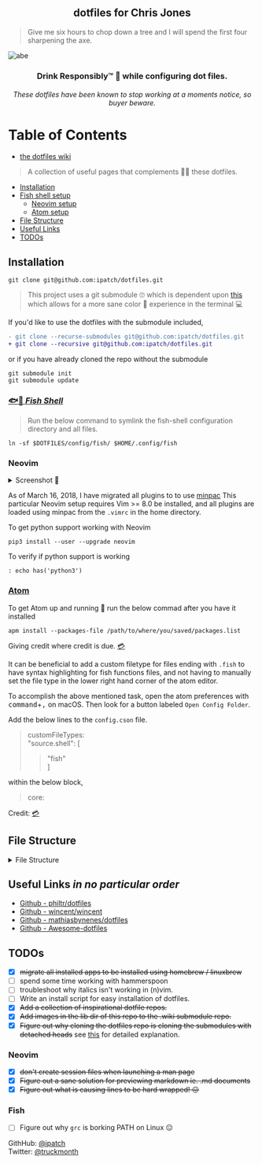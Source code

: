 <h2 align="center">dotfiles for Chris Jones</h2>

> Give me six hours to chop down a tree and I will spend the first four sharpening the axe.

![abe](https://raw.githubusercontent.com/wiki/ipatch/dotfiles/lib/abe.circle.png)

<h3 align="center">Drink Responsibly™ 🥃 while configuring dot files.</h3>

<h6 align="center"><em>These dotfiles have been known to stop working at a moments notice, so buyer beware.</em></h6>

# Table of Contents
- [the dotfiles wiki](https://github.com/ipatch/dotfiles/wiki)
> A collection of useful pages that complements 👏🏾 these dotfiles.
- [Installation](#installation)
- [Fish shell setup](#fish-shell-setup)
  - [Neovim setup](#neovim-setup)
  - [Atom setup](#atom-setup)
- [File Structure](#file-structure)
- [Useful Links](#useful-links)
- [TODOs](#todos)

<a href="installation"></a>

## Installation

```shell
git clone git@github.com:ipatch/dotfiles.git
```

> This project uses a git submodule 🙄 which is dependent upon [this](https://github.com/chriskempson/base16-shell) which allows for a more sane color 🌈 experience in the terminal 💻

If you'd like to use the dotfiles with the submodule included,

```diff
- git clone --recurse-submodules git@github.com:ipatch/dotfiles.git
+ git clone --recursive git@github.com:ipatch/dotfiles.git
```

or if you have already cloned the repo without the submodule

```shell
git submodule init
git submodule update
```

<a href="fish-shell-setup"></a>

### [🐟🐚 _Fish Shell_](https://github.com/fish-shell/fish-shell)

> Run the below command to symlink the fish-shell configuration directory and all files.

```shell
ln -sf $DOTFILES/config/fish/ $HOME/.config/fish
```

<a href="neovim-setup"></a>

### Neovim

<details>
<summary>Screenshot 📸</summary>
<img src="https://raw.githubusercontent.com/wiki/ipatch/dotfiles/lib/vim-2017.png" alt="nvim-screenshot">
</details>

As of March 16, 2018, I have migrated all plugins to to use [minpac](https://github.com/k-takataminpac) This particular Neovim setup requires Vim >= 8.0 be installed, and all plugins are loaded using minpac from the `.vimrc` in the home directory.

To get python support working with Neovim
```shell
pip3 install --user --upgrade neovim
```

To verify if python support is working
```vim
: echo has('python3')
```

<a href="atom-setup"></a>

### [Atom](http://atom.io)

To get Atom up and running 🏃 run the below commad after you have it installed<br />

```shell
apm install --packages-file /path/to/where/you/saved/packages.list
```

<p>Giving credit where credit is due. <a href="https://discuss.atom.io/t/how-to-backup-all-your-settings/15674/3">💳</a></p>

It can be beneficial to add a custom filetype for files ending with `.fish` to have syntax highlighting for fish functions files, and not having to manually set the file type in the lower right hand corner of the atom editor.

To accomplish the above mentioned task, open the atom preferences with <kbd>command</kbd>+<kbd>,</kbd> on macOS. Then look for a button labeled `Open Config Folder`.

Add the below lines to the `config.cson` file.

> customFileTypes:<br />
> "source.shell": [<br />
>
> > "fish"<br />
> > ]<br />

within the below block,

> core:

Credit: [💳](https://github.com/atom/atom/issues/1718#issuecomment-162242357)

<a href="file-structure"></a>

## File Structure

<details>
<summary>File Structure</summary>
<pre>
.
├── LICENSE
├── README.md
├── asdf
├── config
│   ├── atom
│   │   └── packages.list
│   ├── base16-iterm2
│   │   ├── LICENSE
│   │   ├── Makefile
│   │   ├── README.md
│   │   ├── base16-iterm2-256.png
│   │   ├── base16-iterm2.png
│   │   ├── itermcolors
│   │   │   ├── base16-3024-256.itermcolors
│   │   │   ├── base16-3024.itermcolors
│   │   │   ├── base16-apathy-256.itermcolors
│   │   │   ├── base16-apathy.itermcolors
│   │   │   ├── base16-ashes-256.itermcolors
│   │   │   ├── base16-ashes.itermcolors
│   │   │   ├── base16-atelier-cave-256.itermcolors
│   │   │   ├── base16-atelier-cave-light-256.itermcolors
│   │   │   ├── base16-atelier-cave-light.itermcolors
│   │   │   ├── base16-atelier-cave.itermcolors
│   │   │   ├── base16-atelier-dune-256.itermcolors
│   │   │   ├── base16-atelier-dune-light-256.itermcolors
│   │   │   ├── base16-atelier-dune-light.itermcolors
│   │   │   ├── base16-atelier-dune.itermcolors
│   │   │   ├── base16-atelier-estuary-256.itermcolors
│   │   │   ├── base16-atelier-estuary-light-256.itermcolors
│   │   │   ├── base16-atelier-estuary-light.itermcolors
│   │   │   ├── base16-atelier-estuary.itermcolors
│   │   │   ├── base16-atelier-forest-256.itermcolors
│   │   │   ├── base16-atelier-forest-light-256.itermcolors
│   │   │   ├── base16-atelier-forest-light.itermcolors
│   │   │   ├── base16-atelier-forest.itermcolors
│   │   │   ├── base16-atelier-heath-256.itermcolors
│   │   │   ├── base16-atelier-heath-light-256.itermcolors
│   │   │   ├── base16-atelier-heath-light.itermcolors
│   │   │   ├── base16-atelier-heath.itermcolors
│   │   │   ├── base16-atelier-lakeside-256.itermcolors
│   │   │   ├── base16-atelier-lakeside-light-256.itermcolors
│   │   │   ├── base16-atelier-lakeside-light.itermcolors
│   │   │   ├── base16-atelier-lakeside.itermcolors
│   │   │   ├── base16-atelier-plateau-256.itermcolors
│   │   │   ├── base16-atelier-plateau-light-256.itermcolors
│   │   │   ├── base16-atelier-plateau-light.itermcolors
│   │   │   ├── base16-atelier-plateau.itermcolors
│   │   │   ├── base16-atelier-savanna-256.itermcolors
│   │   │   ├── base16-atelier-savanna-light-256.itermcolors
│   │   │   ├── base16-atelier-savanna-light.itermcolors
│   │   │   ├── base16-atelier-savanna.itermcolors
│   │   │   ├── base16-atelier-seaside-256.itermcolors
│   │   │   ├── base16-atelier-seaside-light-256.itermcolors
│   │   │   ├── base16-atelier-seaside-light.itermcolors
│   │   │   ├── base16-atelier-seaside.itermcolors
│   │   │   ├── base16-atelier-sulphurpool-256.itermcolors
│   │   │   ├── base16-atelier-sulphurpool-light-256.itermcolors
│   │   │   ├── base16-atelier-sulphurpool-light.itermcolors
│   │   │   ├── base16-atelier-sulphurpool.itermcolors
│   │   │   ├── base16-bespin-256.itermcolors
│   │   │   ├── base16-bespin.itermcolors
│   │   │   ├── base16-brewer-256.itermcolors
│   │   │   ├── base16-brewer.itermcolors
│   │   │   ├── base16-bright-256.itermcolors
│   │   │   ├── base16-bright.itermcolors
│   │   │   ├── base16-brushtrees-256.itermcolors
│   │   │   ├── base16-brushtrees-dark-256.itermcolors
│   │   │   ├── base16-brushtrees-dark.itermcolors
│   │   │   ├── base16-brushtrees.itermcolors
│   │   │   ├── base16-chalk-256.itermcolors
│   │   │   ├── base16-chalk.itermcolors
│   │   │   ├── base16-circus-256.itermcolors
│   │   │   ├── base16-circus.itermcolors
│   │   │   ├── base16-classic-dark-256.itermcolors
│   │   │   ├── base16-classic-dark.itermcolors
│   │   │   ├── base16-classic-light-256.itermcolors
│   │   │   ├── base16-classic-light.itermcolors
│   │   │   ├── base16-codeschool-256.itermcolors
│   │   │   ├── base16-codeschool.itermcolors
│   │   │   ├── base16-cupcake-256.itermcolors
│   │   │   ├── base16-cupcake.itermcolors
│   │   │   ├── base16-cupertino-256.itermcolors
│   │   │   ├── base16-cupertino.itermcolors
│   │   │   ├── base16-darktooth-256.itermcolors
│   │   │   ├── base16-darktooth.itermcolors
│   │   │   ├── base16-default-dark-256.itermcolors
│   │   │   ├── base16-default-dark.itermcolors
│   │   │   ├── base16-default-light-256.itermcolors
│   │   │   ├── base16-default-light.itermcolors
│   │   │   ├── base16-dracula-256.itermcolors
│   │   │   ├── base16-dracula.itermcolors
│   │   │   ├── base16-eighties-256.itermcolors
│   │   │   ├── base16-eighties.itermcolors
│   │   │   ├── base16-embers-256.itermcolors
│   │   │   ├── base16-embers.itermcolors
│   │   │   ├── base16-flat-256.itermcolors
│   │   │   ├── base16-flat.itermcolors
│   │   │   ├── base16-github-256.itermcolors
│   │   │   ├── base16-github.itermcolors
│   │   │   ├── base16-google-dark-256.itermcolors
│   │   │   ├── base16-google-dark.itermcolors
│   │   │   ├── base16-google-light-256.itermcolors
│   │   │   ├── base16-google-light.itermcolors
│   │   │   ├── base16-grayscale-dark-256.itermcolors
│   │   │   ├── base16-grayscale-dark.itermcolors
│   │   │   ├── base16-grayscale-light-256.itermcolors
│   │   │   ├── base16-grayscale-light.itermcolors
│   │   │   ├── base16-greenscreen-256.itermcolors
│   │   │   ├── base16-greenscreen.itermcolors
│   │   │   ├── base16-gruvbox-dark-hard-256.itermcolors
│   │   │   ├── base16-gruvbox-dark-hard.itermcolors
│   │   │   ├── base16-gruvbox-dark-medium-256.itermcolors
│   │   │   ├── base16-gruvbox-dark-medium.itermcolors
│   │   │   ├── base16-gruvbox-dark-pale-256.itermcolors
│   │   │   ├── base16-gruvbox-dark-pale.itermcolors
│   │   │   ├── base16-gruvbox-dark-soft-256.itermcolors
│   │   │   ├── base16-gruvbox-dark-soft.itermcolors
│   │   │   ├── base16-gruvbox-light-hard-256.itermcolors
│   │   │   ├── base16-gruvbox-light-hard.itermcolors
│   │   │   ├── base16-gruvbox-light-medium-256.itermcolors
│   │   │   ├── base16-gruvbox-light-medium.itermcolors
│   │   │   ├── base16-gruvbox-light-soft-256.itermcolors
│   │   │   ├── base16-gruvbox-light-soft.itermcolors
│   │   │   ├── base16-harmonic-dark-256.itermcolors
│   │   │   ├── base16-harmonic-dark.itermcolors
│   │   │   ├── base16-harmonic-light-256.itermcolors
│   │   │   ├── base16-harmonic-light.itermcolors
│   │   │   ├── base16-hopscotch-256.itermcolors
│   │   │   ├── base16-hopscotch.itermcolors
│   │   │   ├── base16-irblack-256.itermcolors
│   │   │   ├── base16-irblack.itermcolors
│   │   │   ├── base16-isotope-256.itermcolors
│   │   │   ├── base16-isotope.itermcolors
│   │   │   ├── base16-macintosh-256.itermcolors
│   │   │   ├── base16-macintosh.itermcolors
│   │   │   ├── base16-marrakesh-256.itermcolors
│   │   │   ├── base16-marrakesh.itermcolors
│   │   │   ├── base16-materia-256.itermcolors
│   │   │   ├── base16-materia.itermcolors
│   │   │   ├── base16-material-256.itermcolors
│   │   │   ├── base16-material-darker-256.itermcolors
│   │   │   ├── base16-material-darker.itermcolors
│   │   │   ├── base16-material-lighter-256.itermcolors
│   │   │   ├── base16-material-lighter.itermcolors
│   │   │   ├── base16-material-palenight-256.itermcolors
│   │   │   ├── base16-material-palenight.itermcolors
│   │   │   ├── base16-material.itermcolors
│   │   │   ├── base16-mellow-purple-256.itermcolors
│   │   │   ├── base16-mellow-purple.itermcolors
│   │   │   ├── base16-mexico-light-256.itermcolors
│   │   │   ├── base16-mexico-light.itermcolors
│   │   │   ├── base16-mocha-256.itermcolors
│   │   │   ├── base16-mocha.itermcolors
│   │   │   ├── base16-monokai-256.itermcolors
│   │   │   ├── base16-monokai.itermcolors
│   │   │   ├── base16-nord-256.itermcolors
│   │   │   ├── base16-nord.itermcolors
│   │   │   ├── base16-ocean-256.itermcolors
│   │   │   ├── base16-ocean.itermcolors
│   │   │   ├── base16-oceanicnext-256.itermcolors
│   │   │   ├── base16-oceanicnext.itermcolors
│   │   │   ├── base16-one-light-256.itermcolors
│   │   │   ├── base16-one-light.itermcolors
│   │   │   ├── base16-onedark-256.itermcolors
│   │   │   ├── base16-onedark.itermcolors
│   │   │   ├── base16-paraiso-256.itermcolors
│   │   │   ├── base16-paraiso.itermcolors
│   │   │   ├── base16-phd-256.itermcolors
│   │   │   ├── base16-phd.itermcolors
│   │   │   ├── base16-pico-256.itermcolors
│   │   │   ├── base16-pico.itermcolors
│   │   │   ├── base16-pop-256.itermcolors
│   │   │   ├── base16-pop.itermcolors
│   │   │   ├── base16-railscasts-256.itermcolors
│   │   │   ├── base16-railscasts.itermcolors
│   │   │   ├── base16-rebecca-256.itermcolors
│   │   │   ├── base16-rebecca.itermcolors
│   │   │   ├── base16-seti-256.itermcolors
│   │   │   ├── base16-seti.itermcolors
│   │   │   ├── base16-shapeshifter-256.itermcolors
│   │   │   ├── base16-shapeshifter.itermcolors
│   │   │   ├── base16-solarflare-256.itermcolors
│   │   │   ├── base16-solarflare.itermcolors
│   │   │   ├── base16-solarized-dark-256.itermcolors
│   │   │   ├── base16-solarized-dark.itermcolors
│   │   │   ├── base16-solarized-light-256.itermcolors
│   │   │   ├── base16-solarized-light.itermcolors
│   │   │   ├── base16-spacemacs-256.itermcolors
│   │   │   ├── base16-spacemacs.itermcolors
│   │   │   ├── base16-summerfruit-dark-256.itermcolors
│   │   │   ├── base16-summerfruit-dark.itermcolors
│   │   │   ├── base16-summerfruit-light-256.itermcolors
│   │   │   ├── base16-summerfruit-light.itermcolors
│   │   │   ├── base16-tomorrow-256.itermcolors
│   │   │   ├── base16-tomorrow-night-256.itermcolors
│   │   │   ├── base16-tomorrow-night.itermcolors
│   │   │   ├── base16-tomorrow.itermcolors
│   │   │   ├── base16-tube-256.itermcolors
│   │   │   ├── base16-tube.itermcolors
│   │   │   ├── base16-twilight-256.itermcolors
│   │   │   ├── base16-twilight.itermcolors
│   │   │   ├── base16-unikitty-dark-256.itermcolors
│   │   │   ├── base16-unikitty-dark.itermcolors
│   │   │   ├── base16-unikitty-light-256.itermcolors
│   │   │   ├── base16-unikitty-light.itermcolors
│   │   │   ├── base16-woodland-256.itermcolors
│   │   │   ├── base16-woodland.itermcolors
│   │   │   ├── base16-zenburn-256.itermcolors
│   │   │   └── base16-zenburn.itermcolors
│   │   └── templates
│   │       ├── config.yaml
│   │       ├── default-256.mustache
│   │       └── default.mustache
│   ├── base16-shell
│   │   ├── LICENSE.md
│   │   ├── README.md
│   │   ├── base16-shell.plugin.zsh
│   │   ├── base16-shell.png
│   │   ├── colortest
│   │   ├── profile_helper.fish
│   │   ├── profile_helper.sh
│   │   ├── realpath
│   │   │   ├── LICENSE.txt
│   │   │   ├── Makefile
│   │   │   ├── README.md
│   │   │   ├── realpath.sh
│   │   │   └── t
│   │   │       ├── test_canonicalize_path
│   │   │       ├── test_readlink_emulation
│   │   │       ├── test_realpath_integration
│   │   │       └── test_resolve_symlinks
│   │   ├── scripts
│   │   │   ├── base16-3024.sh
│   │   │   ├── base16-apathy.sh
│   │   │   ├── base16-ashes.sh
│   │   │   ├── base16-atelier-cave-light.sh
│   │   │   ├── base16-atelier-cave.sh
│   │   │   ├── base16-atelier-dune-light.sh
│   │   │   ├── base16-atelier-dune.sh
│   │   │   ├── base16-atelier-estuary-light.sh
│   │   │   ├── base16-atelier-estuary.sh
│   │   │   ├── base16-atelier-forest-light.sh
│   │   │   ├── base16-atelier-forest.sh
│   │   │   ├── base16-atelier-heath-light.sh
│   │   │   ├── base16-atelier-heath.sh
│   │   │   ├── base16-atelier-lakeside-light.sh
│   │   │   ├── base16-atelier-lakeside.sh
│   │   │   ├── base16-atelier-plateau-light.sh
│   │   │   ├── base16-atelier-plateau.sh
│   │   │   ├── base16-atelier-savanna-light.sh
│   │   │   ├── base16-atelier-savanna.sh
│   │   │   ├── base16-atelier-seaside-light.sh
│   │   │   ├── base16-atelier-seaside.sh
│   │   │   ├── base16-atelier-sulphurpool-light.sh
│   │   │   ├── base16-atelier-sulphurpool.sh
│   │   │   ├── base16-bespin.sh
│   │   │   ├── base16-brewer.sh
│   │   │   ├── base16-bright.sh
│   │   │   ├── base16-brushtrees-dark.sh
│   │   │   ├── base16-brushtrees.sh
│   │   │   ├── base16-chalk.sh
│   │   │   ├── base16-circus.sh
│   │   │   ├── base16-classic-dark.sh
│   │   │   ├── base16-classic-light.sh
│   │   │   ├── base16-codeschool.sh
│   │   │   ├── base16-cupcake.sh
│   │   │   ├── base16-cupertino.sh
│   │   │   ├── base16-darktooth.sh
│   │   │   ├── base16-default-dark.sh
│   │   │   ├── base16-default-light.sh
│   │   │   ├── base16-dracula.sh
│   │   │   ├── base16-eighties.sh
│   │   │   ├── base16-embers.sh
│   │   │   ├── base16-flat.sh
│   │   │   ├── base16-github.sh
│   │   │   ├── base16-google-dark.sh
│   │   │   ├── base16-google-light.sh
│   │   │   ├── base16-grayscale-dark.sh
│   │   │   ├── base16-grayscale-light.sh
│   │   │   ├── base16-greenscreen.sh
│   │   │   ├── base16-gruvbox-dark-hard.sh
│   │   │   ├── base16-gruvbox-dark-medium.sh
│   │   │   ├── base16-gruvbox-dark-pale.sh
│   │   │   ├── base16-gruvbox-dark-soft.sh
│   │   │   ├── base16-gruvbox-light-hard.sh
│   │   │   ├── base16-gruvbox-light-medium.sh
│   │   │   ├── base16-gruvbox-light-soft.sh
│   │   │   ├── base16-harmonic-dark.sh
│   │   │   ├── base16-harmonic-light.sh
│   │   │   ├── base16-hopscotch.sh
│   │   │   ├── base16-icy.sh
│   │   │   ├── base16-irblack.sh
│   │   │   ├── base16-isotope.sh
│   │   │   ├── base16-macintosh.sh
│   │   │   ├── base16-marrakesh.sh
│   │   │   ├── base16-materia.sh
│   │   │   ├── base16-material-darker.sh
│   │   │   ├── base16-material-lighter.sh
│   │   │   ├── base16-material-palenight.sh
│   │   │   ├── base16-material.sh
│   │   │   ├── base16-mellow-purple.sh
│   │   │   ├── base16-mexico-light.sh
│   │   │   ├── base16-mocha.sh
│   │   │   ├── base16-monokai.sh
│   │   │   ├── base16-nord.sh
│   │   │   ├── base16-ocean.sh
│   │   │   ├── base16-oceanicnext.sh
│   │   │   ├── base16-one-light.sh
│   │   │   ├── base16-onedark.sh
│   │   │   ├── base16-paraiso.sh
│   │   │   ├── base16-phd.sh
│   │   │   ├── base16-pico.sh
│   │   │   ├── base16-pop.sh
│   │   │   ├── base16-porple.sh
│   │   │   ├── base16-railscasts.sh
│   │   │   ├── base16-rebecca.sh
│   │   │   ├── base16-seti.sh
│   │   │   ├── base16-shapeshifter.sh
│   │   │   ├── base16-solarflare.sh
│   │   │   ├── base16-solarized-dark.sh
│   │   │   ├── base16-solarized-light.sh
│   │   │   ├── base16-spacemacs.sh
│   │   │   ├── base16-summerfruit-dark.sh
│   │   │   ├── base16-summerfruit-light.sh
│   │   │   ├── base16-tomorrow-night.sh
│   │   │   ├── base16-tomorrow.sh
│   │   │   ├── base16-tube.sh
│   │   │   ├── base16-twilight.sh
│   │   │   ├── base16-unikitty-dark.sh
│   │   │   ├── base16-unikitty-light.sh
│   │   │   ├── base16-woodland.sh
│   │   │   ├── base16-xcode-dusk.sh
│   │   │   └── base16-zenburn.sh
│   │   ├── setting-256-colourspace-not-supported.png
│   │   └── templates
│   │       ├── config.yaml
│   │       └── default.mustache
│   ├── bitbar
│   │   └── spotify.10s.sh
│   ├── brew
│   │   ├── brew.cask.list
│   │   └── brew.list
│   ├── code -> vscode
│   ├── fish
│   │   ├── abbreviations.fish
│   │   ├── aliases.fish
│   │   ├── completions
│   │   │   ├── asdf.fish
│   │   │   └── docker.fish
│   │   ├── conf.d
│   │   │   ├── grc.fish
│   │   │   └── omf.fish
│   │   ├── config.fish
│   │   ├── config.fish.bkup
│   │   ├── fishd.b8e85636f766
│   │   ├── frameworks
│   │   │   └── omf
│   │   │       ├── bundle
│   │   │       ├── channel
│   │   │       └── theme
│   │   ├── functions
│   │   │   ├── bases.fish
│   │   │   ├── brew_find_pkg.fish
│   │   │   ├── dbus_launch.fish
│   │   │   ├── editfish.fish
│   │   │   ├── emoji.fish
│   │   │   ├── erl_cmd_his.fish
│   │   │   ├── fish_prompt.fish -> /Users/capin/.local/share/omf/themes/lambda/fish_prompt.fish
│   │   │   ├── fish_term_wrap.fish
│   │   │   ├── fish_title.fish
│   │   │   ├── fundle.fish
│   │   │   ├── git_submodule_add_commit.fish
│   │   │   ├── ln_asdf_man_pages.fish
│   │   │   ├── ln_dotfiles.fish
│   │   │   ├── mac_lsusers.fish
│   │   │   ├── mac_useradd.fish
│   │   │   ├── mk_asdf_bins.fish
│   │   │   ├── mkcd.fish
│   │   │   ├── path_add.fish
│   │   │   ├── path_pretty.fish
│   │   │   ├── path_remove.fish
│   │   │   ├── perl_print_emoji.fish
│   │   │   ├── print_fish.fish
│   │   │   ├── print_wan_ip.fish
│   │   │   ├── rtail.fish
│   │   │   ├── rvm.fish
│   │   │   ├── rvm_toggle.fish
│   │   │   ├── shell_color_palette.fish
│   │   │   ├── show_256_colors.fish
│   │   │   ├── test_true_color.fish
│   │   │   ├── toggle_anaconda_pythons.fish
│   │   │   ├── toggle_asdf_shims_and_bins.fish
│   │   │   ├── toggle_hidden_files.fish
│   │   │   ├── toggle_homebrew_python_path.fish
│   │   │   ├── toggle_homebrew_ruby.fish
│   │   │   └── vman.fish
│   │   ├── fundle
│   │   │   ├── edc
│   │   │   │   └── bass
│   │   │   │       ├── LICENSE
│   │   │   │       ├── Makefile
│   │   │   │       ├── README.md
│   │   │   │       ├── functions
│   │   │   │       │   ├── __bass.py
│   │   │   │       │   └── bass.fish
│   │   │   │       └── test
│   │   │   │           ├── fixtures
│   │   │   │           │   └── dollar_output.sh
│   │   │   │           ├── test_bass.fish
│   │   │   │           └── test_dollar_on_output.fish
│   │   │   └── tuvistavie
│   │   │       └── fish-ssh-agent
│   │   │           ├── README.md
│   │   │           ├── functions
│   │   │           │   ├── __ssh_agent_is_started.fish
│   │   │           │   └── __ssh_agent_start.fish
│   │   │           └── init.fish
│   │   └── interactive.fish
│   ├── inputrc
│   ├── irc-clients
│   │   └── weechat
│   │       ├── alias.conf
│   │       ├── aspell.conf
│   │       ├── buffers.conf
│   │       ├── buflist.conf
│   │       ├── charset.conf
│   │       ├── colorize_nicks.conf
│   │       ├── exec.conf
│   │       ├── fifo.conf
│   │       ├── fset.conf
│   │       ├── irc.conf
│   │       ├── iset.conf
│   │       ├── logger.conf
│   │       ├── logs
│   │       │   ├── core.weechat.weechatlog
│   │       │   ├── irc.efnet.#netbsd.weechatlog
│   │       │   ├── irc.freenode.##homebrew.weechatlog
│   │       │   ├── irc.freenode.##sed.weechatlog
│   │       │   ├── irc.freenode.#applescript.weechatlog
│   │       │   ├── irc.freenode.#atom.weechatlog
│   │       │   ├── irc.freenode.#blahblah.weechatlog
│   │       │   ├── irc.freenode.#chromium-support.weechatlog
│   │       │   ├── irc.freenode.#chromium.weechatlog
│   │       │   ├── irc.freenode.#cmake.weechatlog
│   │       │   ├── irc.freenode.#debian.weechatlog
│   │       │   ├── irc.freenode.#facetimehd.weechatlog
│   │       │   ├── irc.freenode.#filmsbykris.weechatlog
│   │       │   ├── irc.freenode.#firefox-unregistered.weechatlog
│   │       │   ├── irc.freenode.#fish.weechatlog
│   │       │   ├── irc.freenode.#freenode.weechatlog
│   │       │   ├── irc.freenode.#gcc.weechatlog
│   │       │   ├── irc.freenode.#gdb.weechatlog
│   │       │   ├── irc.freenode.#git.weechatlog
│   │       │   ├── irc.freenode.#github.weechatlog
│   │       │   ├── irc.freenode.#iterm2.weechatlog
│   │       │   ├── irc.freenode.#kegbot.weechatlog
│   │       │   ├── irc.freenode.#lfs-support.weechatlog
│   │       │   ├── irc.freenode.#machomebrew.weechatlog
│   │       │   ├── irc.freenode.#mipslinux.weechatlog
│   │       │   ├── irc.freenode.#mpv.weechatlog
│   │       │   ├── irc.freenode.#my-super-fancy-test-channel.weechatlog
│   │       │   ├── irc.freenode.#my_super_fancy_test_channel.weechatlog
│   │       │   ├── irc.freenode.#neomutt.weechatlog
│   │       │   ├── irc.freenode.#netbsd.weechatlog
│   │       │   ├── irc.freenode.#openjtag.weechatlog
│   │       │   ├── irc.freenode.#openocd.weechatlog
│   │       │   ├── irc.freenode.#openwrt.weechatlog
│   │       │   ├── irc.freenode.#osxre.weechatlog
│   │       │   ├── irc.freenode.#python-unregistered.weechatlog
│   │       │   ├── irc.freenode.#radare.weechatlog
│   │       │   ├── irc.freenode.#rsync.weechatlog
│   │       │   ├── irc.freenode.#ruby.weechatlog
│   │       │   ├── irc.freenode.#test-channel.weechatlog
│   │       │   ├── irc.freenode.#theairportwiki.weechatlog
│   │       │   ├── irc.freenode.#tmux.weechatlog
│   │       │   ├── irc.freenode.#weechat.weechatlog
│   │       │   ├── irc.freenode.#xorg.weechatlog
│   │       │   ├── irc.freenode.capin.weechatlog
│   │       │   ├── irc.freenode.capin1.weechatlog
│   │       │   ├── irc.oftc.#fish.weechatlog
│   │       │   ├── irc.oftc.#qemu.weechatlog
│   │       │   ├── irc.server.efnet.weechatlog
│   │       │   ├── irc.server.freenode.weechatlog
│   │       │   └── irc.server.oftc.weechatlog
│   │       ├── lua
│   │       │   └── autoload
│   │       ├── perl
│   │       │   ├── autoload
│   │       │   │   ├── iset.pl -> ../iset.pl
│   │       │   │   ├── multiline.pl -> ../multiline.pl
│   │       │   │   └── nickregain.pl -> ../nickregain.pl
│   │       │   ├── iset.pl
│   │       │   ├── multiline.pl
│   │       │   └── nickregain.pl
│   │       ├── plugins.conf
│   │       ├── python
│   │       │   ├── autojoin.py
│   │       │   ├── autoload
│   │       │   │   ├── autojoin.py -> ../autojoin.py
│   │       │   │   ├── colorize_nicks.py -> ../colorize_nicks.py
│   │       │   │   ├── histsearch.py -> ../histsearch.py
│   │       │   │   └── pyrnotify.py -> ../pyrnotify.py
│   │       │   ├── colorize_nicks.py
│   │       │   ├── histsearch.py
│   │       │   └── pyrnotify.py
│   │       ├── relay.conf
│   │       ├── ruby
│   │       │   └── autoload
│   │       ├── script
│   │       │   └── plugins.xml.gz
│   │       ├── script.conf
│   │       ├── sec.conf
│   │       ├── tcl
│   │       │   └── autoload
│   │       ├── trigger.conf
│   │       ├── weechat.conf
│   │       ├── weechat.log
│   │       ├── weechat.png
│   │       ├── xfer
│   │       └── xfer.conf
│   ├── mpv
│   │   ├── input.conf
│   │   ├── mpv.conf
│   │   └── watch_later
│   ├── nvim
│   │   └── init.vim
│   └── vscode
│       ├── keybindings.json
│       └── settings.json
├── editors
│   ├── atom -> /opt/Code/dotfiles/config/atom
│   ├── code -> /opt/Code/dotfiles/config/code
│   ├── nvim -> /opt/Code/dotfiles/config/nvim
│   └── vim
│       ├── editorconfig
│       ├── vim
│       │   ├── bundle
│       │   │   ├── Vundle.vim
│       │   │   │   ├── CONTRIBUTING.md
│       │   │   │   ├── LICENSE-MIT.txt
│       │   │   │   ├── README.md
│       │   │   │   ├── README_ZH_CN.md
│       │   │   │   ├── README_ZH_TW.md
│       │   │   │   ├── autoload
│       │   │   │   │   ├── vundle
│       │   │   │   │   │   ├── config.vim
│       │   │   │   │   │   ├── installer.vim
│       │   │   │   │   │   └── scripts.vim
│       │   │   │   │   └── vundle.vim
│       │   │   │   ├── changelog.md
│       │   │   │   ├── doc
│       │   │   │   │   ├── tags
│       │   │   │   │   └── vundle.txt
│       │   │   │   ├── ftplugin
│       │   │   │   │   └── vundlelog.vim
│       │   │   │   ├── syntax
│       │   │   │   │   └── vundlelog.vim
│       │   │   │   └── test
│       │   │   │       ├── files
│       │   │   │       │   └── test.erl
│       │   │   │       ├── minirc.vim
│       │   │   │       └── vimrc
│       │   │   ├── ctrlp.vim
│       │   │   │   ├── autoload
│       │   │   │   │   ├── ctrlp
│       │   │   │   │   │   ├── autoignore.vim
│       │   │   │   │   │   ├── bookmarkdir.vim
│       │   │   │   │   │   ├── buffertag.vim
│       │   │   │   │   │   ├── changes.vim
│       │   │   │   │   │   ├── dir.vim
│       │   │   │   │   │   ├── line.vim
│       │   │   │   │   │   ├── mixed.vim
│       │   │   │   │   │   ├── mrufiles.vim
│       │   │   │   │   │   ├── quickfix.vim
│       │   │   │   │   │   ├── rtscript.vim
│       │   │   │   │   │   ├── tag.vim
│       │   │   │   │   │   ├── undo.vim
│       │   │   │   │   │   └── utils.vim
│       │   │   │   │   └── ctrlp.vim
│       │   │   │   ├── doc
│       │   │   │   │   ├── ctrlp.cnx
│       │   │   │   │   ├── ctrlp.txt
│       │   │   │   │   ├── tags
│       │   │   │   │   └── tags-cn
│       │   │   │   ├── plugin
│       │   │   │   │   └── ctrlp.vim
│       │   │   │   └── readme.md
│       │   │   ├── editorconfig-vim
│       │   │   │   ├── CONTRIBUTORS
│       │   │   │   ├── LICENSE
│       │   │   │   ├── README.md
│       │   │   │   ├── autoload
│       │   │   │   │   └── editorconfig.vim
│       │   │   │   ├── doc
│       │   │   │   │   ├── editorconfig.txt
│       │   │   │   │   └── tags
│       │   │   │   ├── mkzip.sh
│       │   │   │   ├── plugin
│       │   │   │   │   ├── editorconfig-core-py
│       │   │   │   │   │   ├── CMakeLists.txt
│       │   │   │   │   │   ├── LICENSE.txt
│       │   │   │   │   │   ├── MANIFEST.in
│       │   │   │   │   │   ├── README.rst
│       │   │   │   │   │   ├── docs
│       │   │   │   │   │   │   ├── Makefile
│       │   │   │   │   │   │   ├── command_line_usage.rst
│       │   │   │   │   │   │   ├── conf.py
│       │   │   │   │   │   │   ├── index.rst
│       │   │   │   │   │   │   ├── make.bat
│       │   │   │   │   │   │   ├── plugins.rst
│       │   │   │   │   │   │   └── usage.rst
│       │   │   │   │   │   ├── editorconfig
│       │   │   │   │   │   │   ├── __init__.py
│       │   │   │   │   │   │   ├── __init__.pyc
│       │   │   │   │   │   │   ├── __pycache__
│       │   │   │   │   │   │   │   ├── __init__.cpython-36.pyc
│       │   │   │   │   │   │   │   ├── compat.cpython-36.pyc
│       │   │   │   │   │   │   │   ├── exceptions.cpython-36.pyc
│       │   │   │   │   │   │   │   ├── fnmatch.cpython-36.pyc
│       │   │   │   │   │   │   │   ├── handler.cpython-36.pyc
│       │   │   │   │   │   │   │   ├── ini.cpython-36.pyc
│       │   │   │   │   │   │   │   ├── odict.cpython-36.pyc
│       │   │   │   │   │   │   │   └── versiontools.cpython-36.pyc
│       │   │   │   │   │   │   ├── compat.py
│       │   │   │   │   │   │   ├── compat.pyc
│       │   │   │   │   │   │   ├── exceptions.py
│       │   │   │   │   │   │   ├── exceptions.pyc
│       │   │   │   │   │   │   ├── fnmatch.py
│       │   │   │   │   │   │   ├── fnmatch.pyc
│       │   │   │   │   │   │   ├── handler.py
│       │   │   │   │   │   │   ├── handler.pyc
│       │   │   │   │   │   │   ├── ini.py
│       │   │   │   │   │   │   ├── ini.pyc
│       │   │   │   │   │   │   ├── main.py
│       │   │   │   │   │   │   ├── odict.py
│       │   │   │   │   │   │   ├── odict.pyc
│       │   │   │   │   │   │   ├── versiontools.py
│       │   │   │   │   │   │   └── versiontools.pyc
│       │   │   │   │   │   ├── main.py
│       │   │   │   │   │   └── setup.py
│       │   │   │   │   ├── editorconfig.py
│       │   │   │   │   └── editorconfig.vim
│       │   │   │   └── tests
│       │   │   │       ├── Gemfile
│       │   │   │       ├── Gemfile.lock
│       │   │   │       ├── Rakefile
│       │   │   │       └── spec
│       │   │   │           ├── editorconfig_spec.rb
│       │   │   │           └── plugin_tests
│       │   │   │               ├── README.rst
│       │   │   │               ├── templates
│       │   │   │               │   └── linux.editorconfig
│       │   │   │               ├── test_files
│       │   │   │               │   ├── 3_space.txt
│       │   │   │               │   ├── 4_space.py
│       │   │   │               │   ├── 4_tab.txt
│       │   │   │               │   ├── 4_tab_width_of_8.txt
│       │   │   │               │   ├── latin1.txt
│       │   │   │               │   ├── no_trim.txt
│       │   │   │               │   ├── space.txt
│       │   │   │               │   ├── tab.txt
│       │   │   │               │   ├── trim.txt
│       │   │   │               │   └── utf-8.txt
│       │   │   │               └── tests
│       │   │   │                   ├── charset.rst
│       │   │   │                   ├── end_of_line.rst
│       │   │   │                   ├── indentation.rst
│       │   │   │                   ├── insert_final_newline.rst
│       │   │   │                   └── trim_trailing_whitespace.rst
│       │   │   ├── nerdcommenter
│       │   │   │   ├── README.md
│       │   │   │   ├── Rakefile
│       │   │   │   ├── doc
│       │   │   │   │   ├── NERD_commenter.txt
│       │   │   │   │   └── tags
│       │   │   │   └── plugin
│       │   │   │       └── NERD_commenter.vim
│       │   │   ├── nerdtree
│       │   │   │   ├── CHANGELOG
│       │   │   │   ├── LICENCE
│       │   │   │   ├── README.markdown
│       │   │   │   ├── autoload
│       │   │   │   │   ├── nerdtree
│       │   │   │   │   │   └── ui_glue.vim
│       │   │   │   │   └── nerdtree.vim
│       │   │   │   ├── doc
│       │   │   │   │   ├── NERD_tree.txt
│       │   │   │   │   └── tags
│       │   │   │   ├── lib
│       │   │   │   │   └── nerdtree
│       │   │   │   │       ├── bookmark.vim
│       │   │   │   │       ├── creator.vim
│       │   │   │   │       ├── event.vim
│       │   │   │   │       ├── flag_set.vim
│       │   │   │   │       ├── key_map.vim
│       │   │   │   │       ├── menu_controller.vim
│       │   │   │   │       ├── menu_item.vim
│       │   │   │   │       ├── nerdtree.vim
│       │   │   │   │       ├── notifier.vim
│       │   │   │   │       ├── opener.vim
│       │   │   │   │       ├── path.vim
│       │   │   │   │       ├── tree_dir_node.vim
│       │   │   │   │       ├── tree_file_node.vim
│       │   │   │   │       └── ui.vim
│       │   │   │   ├── nerdtree_plugin
│       │   │   │   │   ├── exec_menuitem.vim
│       │   │   │   │   └── fs_menu.vim
│       │   │   │   ├── plugin
│       │   │   │   │   └── NERD_tree.vim
│       │   │   │   └── syntax
│       │   │   │       └── nerdtree.vim
│       │   │   ├── vim-airline
│       │   │   │   ├── CHANGELOG.md
│       │   │   │   ├── CONTRIBUTING.md
│       │   │   │   ├── Gemfile
│       │   │   │   ├── ISSUE_TEMPLATE.md
│       │   │   │   ├── LICENSE
│       │   │   │   ├── README.md
│       │   │   │   ├── Rakefile
│       │   │   │   ├── autoload
│       │   │   │   │   ├── airline
│       │   │   │   │   │   ├── builder.vim
│       │   │   │   │   │   ├── debug.vim
│       │   │   │   │   │   ├── extensions
│       │   │   │   │   │   │   ├── branch.vim
│       │   │   │   │   │   │   ├── bufferline.vim
│       │   │   │   │   │   │   ├── capslock.vim
│       │   │   │   │   │   │   ├── commandt.vim
│       │   │   │   │   │   │   ├── csv.vim
│       │   │   │   │   │   │   ├── ctrlp.vim
│       │   │   │   │   │   │   ├── ctrlspace.vim
│       │   │   │   │   │   │   ├── default.vim
│       │   │   │   │   │   │   ├── eclim.vim
│       │   │   │   │   │   │   ├── example.vim
│       │   │   │   │   │   │   ├── hunks.vim
│       │   │   │   │   │   │   ├── netrw.vim
│       │   │   │   │   │   │   ├── nrrwrgn.vim
│       │   │   │   │   │   │   ├── obsession.vim
│       │   │   │   │   │   │   ├── po.vim
│       │   │   │   │   │   │   ├── promptline.vim
│       │   │   │   │   │   │   ├── quickfix.vim
│       │   │   │   │   │   │   ├── syntastic.vim
│       │   │   │   │   │   │   ├── tabline
│       │   │   │   │   │   │   │   ├── autoshow.vim
│       │   │   │   │   │   │   │   ├── buffers.vim
│       │   │   │   │   │   │   │   ├── buflist.vim
│       │   │   │   │   │   │   │   ├── ctrlspace.vim
│       │   │   │   │   │   │   │   ├── formatters
│       │   │   │   │   │   │   │   │   ├── default.vim
│       │   │   │   │   │   │   │   │   ├── unique_tail.vim
│       │   │   │   │   │   │   │   │   └── unique_tail_improved.vim
│       │   │   │   │   │   │   │   └── tabs.vim
│       │   │   │   │   │   │   ├── tabline.vim
│       │   │   │   │   │   │   ├── tagbar.vim
│       │   │   │   │   │   │   ├── tmuxline.vim
│       │   │   │   │   │   │   ├── undotree.vim
│       │   │   │   │   │   │   ├── unicode.vim
│       │   │   │   │   │   │   ├── unite.vim
│       │   │   │   │   │   │   ├── virtualenv.vim
│       │   │   │   │   │   │   ├── whitespace.vim
│       │   │   │   │   │   │   ├── windowswap.vim
│       │   │   │   │   │   │   ├── wordcount
│       │   │   │   │   │   │   │   └── formatters
│       │   │   │   │   │   │   │       └── default.vim
│       │   │   │   │   │   │   ├── wordcount.vim
│       │   │   │   │   │   │   └── ycm.vim
│       │   │   │   │   │   ├── extensions.vim
│       │   │   │   │   │   ├── highlighter.vim
│       │   │   │   │   │   ├── init.vim
│       │   │   │   │   │   ├── msdos.vim
│       │   │   │   │   │   ├── parts.vim
│       │   │   │   │   │   ├── section.vim
│       │   │   │   │   │   ├── themes
│       │   │   │   │   │   │   └── dark.vim
│       │   │   │   │   │   ├── themes.vim
│       │   │   │   │   │   └── util.vim
│       │   │   │   │   └── airline.vim
│       │   │   │   ├── doc
│       │   │   │   │   ├── airline.txt
│       │   │   │   │   └── tags
│       │   │   │   ├── plugin
│       │   │   │   │   └── airline.vim
│       │   │   │   └── t
│       │   │   │       ├── airline.vim
│       │   │   │       ├── builder.vim
│       │   │   │       ├── commands.vim
│       │   │   │       ├── extensions_default.vim
│       │   │   │       ├── highlighter.vim
│       │   │   │       ├── init.vim
│       │   │   │       ├── parts.vim
│       │   │   │       ├── section.vim
│       │   │   │       ├── themes.vim
│       │   │   │       └── util.vim
│       │   │   ├── vim-colorschemes
│       │   │   │   ├── README.md
│       │   │   │   └── colors
│       │   │   │       ├── 0x7A69_dark.vim
│       │   │   │       ├── 1989.vim
│       │   │   │       ├── 256-grayvim.vim
│       │   │   │       ├── 256-jungle.vim
│       │   │   │       ├── 256_noir.vim
│       │   │   │       ├── 3dglasses.vim
│       │   │   │       ├── Benokai.vim
│       │   │   │       ├── BlackSea.vim
│       │   │   │       ├── C64.vim
│       │   │   │       ├── CandyPaper.vim
│       │   │   │       ├── Chasing_Logic.vim
│       │   │   │       ├── ChocolateLiquor.vim
│       │   │   │       ├── ChocolatePapaya.vim
│       │   │   │       ├── CodeFactoryv3.vim
│       │   │   │       ├── DevC++.vim
│       │   │   │       ├── Dev_Delight.vim
│       │   │   │       ├── Monokai.vim
│       │   │   │       ├── MountainDew.vim
│       │   │   │       ├── OceanicNext.vim
│       │   │   │       ├── PapayaWhip.vim
│       │   │   │       ├── PaperColor.vim
│       │   │   │       ├── Revolution.vim
│       │   │   │       ├── SlateDark.vim
│       │   │   │       ├── Spink.vim
│       │   │   │       ├── SweetCandy.vim
│       │   │   │       ├── Tomorrow-Night-Blue.vim
│       │   │   │       ├── Tomorrow-Night-Bright.vim
│       │   │   │       ├── Tomorrow-Night-Eighties.vim
│       │   │   │       ├── Tomorrow-Night.vim
│       │   │   │       ├── Tomorrow.vim
│       │   │   │       ├── VIvid.vim
│       │   │   │       ├── abbott.vim
│       │   │   │       ├── abra.vim
│       │   │   │       ├── adam.vim
│       │   │   │       ├── adaryn.vim
│       │   │   │       ├── adobe.vim
│       │   │   │       ├── adrian.vim
│       │   │   │       ├── advantage.vim
│       │   │   │       ├── af.vim
│       │   │   │       ├── aiseered.vim
│       │   │   │       ├── alduin.vim
│       │   │   │       ├── anderson.vim
│       │   │   │       ├── anotherdark.vim
│       │   │   │       ├── ansi_blows.vim
│       │   │   │       ├── antares.vim
│       │   │   │       ├── apprentice.vim
│       │   │   │       ├── aqua.vim
│       │   │   │       ├── argonaut.vim
│       │   │   │       ├── ashen.vim
│       │   │   │       ├── asmanian_blood.vim
│       │   │   │       ├── astronaut.vim
│       │   │   │       ├── asu1dark.vim
│       │   │   │       ├── atom.vim
│       │   │   │       ├── automation.vim
│       │   │   │       ├── autumn.vim
│       │   │   │       ├── autumnleaf.vim
│       │   │   │       ├── babymate256.vim
│       │   │   │       ├── badwolf.vim
│       │   │   │       ├── base.vim
│       │   │   │       ├── base16-ateliercave.vim
│       │   │   │       ├── base16-atelierdune.vim
│       │   │   │       ├── base16-atelierestuary.vim
│       │   │   │       ├── base16-atelierforest.vim
│       │   │   │       ├── base16-atelierheath.vim
│       │   │   │       ├── base16-atelierlakeside.vim
│       │   │   │       ├── base16-atelierplateau.vim
│       │   │   │       ├── base16-ateliersavanna.vim
│       │   │   │       ├── base16-atelierseaside.vim
│       │   │   │       ├── base16-ateliersulphurpool.vim
│       │   │   │       ├── base16-railscasts.vim
│       │   │   │       ├── basic.vim
│       │   │   │       ├── bayQua.vim
│       │   │   │       ├── baycomb.vim
│       │   │   │       ├── bclear.vim
│       │   │   │       ├── beachcomber.vim
│       │   │   │       ├── beauty256.vim
│       │   │   │       ├── beekai.vim
│       │   │   │       ├── behelit.vim
│       │   │   │       ├── benlight.vim
│       │   │   │       ├── bensday.vim
│       │   │   │       ├── billw.vim
│       │   │   │       ├── biogoo.vim
│       │   │   │       ├── birds-of-paradise.vim
│       │   │   │       ├── black_angus.vim
│       │   │   │       ├── blackbeauty.vim
│       │   │   │       ├── blackboard.vim
│       │   │   │       ├── blackdust.vim
│       │   │   │       ├── blacklight.vim
│       │   │   │       ├── blazer.vim
│       │   │   │       ├── blink.vim
│       │   │   │       ├── blue.vim
│       │   │   │       ├── bluechia.vim
│       │   │   │       ├── bluedrake.vim
│       │   │   │       ├── bluegreen.vim
│       │   │   │       ├── blueprint.vim
│       │   │   │       ├── blueshift.vim
│       │   │   │       ├── bluez.vim
│       │   │   │       ├── blugrine.vim
│       │   │   │       ├── bmichaelsen.vim
│       │   │   │       ├── bocau.vim
│       │   │   │       ├── bog.vim
│       │   │   │       ├── borland.vim
│       │   │   │       ├── breeze.vim
│       │   │   │       ├── brogrammer.vim
│       │   │   │       ├── brookstream.vim
│       │   │   │       ├── brown.vim
│       │   │   │       ├── bubblegum-256-dark.vim
│       │   │   │       ├── bubblegum-256-light.vim
│       │   │   │       ├── bubblegum.vim
│       │   │   │       ├── buddy.vim
│       │   │   │       ├── burnttoast256.vim
│       │   │   │       ├── busierbee.vim
│       │   │   │       ├── busybee.vim
│       │   │   │       ├── buttercream.vim
│       │   │   │       ├── bvemu.vim
│       │   │   │       ├── bw.vim
│       │   │   │       ├── c.vim
│       │   │   │       ├── cabin.vim
│       │   │   │       ├── cake.vim
│       │   │   │       ├── cake16.vim
│       │   │   │       ├── calmar256-light.vim
│       │   │   │       ├── camo.vim
│       │   │   │       ├── campfire.vim
│       │   │   │       ├── candy.vim
│       │   │   │       ├── candycode.vim
│       │   │   │       ├── candyman.vim
│       │   │   │       ├── caramel.vim
│       │   │   │       ├── carrot.vim
│       │   │   │       ├── carvedwood.vim
│       │   │   │       ├── carvedwoodcool.vim
│       │   │   │       ├── cascadia.vim
│       │   │   │       ├── cgpro.vim
│       │   │   │       ├── chance-of-storm.vim
│       │   │   │       ├── charged-256.vim
│       │   │   │       ├── charon.vim
│       │   │   │       ├── chela_light.vim
│       │   │   │       ├── chlordane.vim
│       │   │   │       ├── chocolate.vim
│       │   │   │       ├── chrysoprase.vim
│       │   │   │       ├── ciscoacl.vim
│       │   │   │       ├── clarity.vim
│       │   │   │       ├── cleanphp.vim
│       │   │   │       ├── cleanroom.vim
│       │   │   │       ├── clearance.vim
│       │   │   │       ├── cloudy.vim
│       │   │   │       ├── clue.vim
│       │   │   │       ├── cobalt.vim
│       │   │   │       ├── cobalt2.vim
│       │   │   │       ├── cobaltish.vim
│       │   │   │       ├── coda.vim
│       │   │   │       ├── codeblocks_dark.vim
│       │   │   │       ├── codeburn.vim
│       │   │   │       ├── codeschool.vim
│       │   │   │       ├── coffee.vim
│       │   │   │       ├── coldgreen.vim
│       │   │   │       ├── colorer.vim
│       │   │   │       ├── colorful.vim
│       │   │   │       ├── colorful256.vim
│       │   │   │       ├── colorsbox-faff.vim
│       │   │   │       ├── colorsbox-greenish.vim
│       │   │   │       ├── colorsbox-material.vim
│       │   │   │       ├── colorsbox-stblue.vim
│       │   │   │       ├── colorsbox-stbright.vim
│       │   │   │       ├── colorsbox-steighties.vim
│       │   │   │       ├── colorsbox-stnight.vim
│       │   │   │       ├── colorscheme_template.vim
│       │   │   │       ├── colorzone.vim
│       │   │   │       ├── contrasty.vim
│       │   │   │       ├── cool.vim
│       │   │   │       ├── corn.vim
│       │   │   │       ├── corporation.vim
│       │   │   │       ├── crayon.vim
│       │   │   │       ├── cthulhian.vim
│       │   │   │       ├── custom.vim
│       │   │   │       ├── d8g_01.vim
│       │   │   │       ├── d8g_02.vim
│       │   │   │       ├── d8g_03.vim
│       │   │   │       ├── d8g_04.vim
│       │   │   │       ├── dante.vim
│       │   │   │       ├── dark-ruby.vim
│       │   │   │       ├── darkBlue.vim
│       │   │   │       ├── darkZ.vim
│       │   │   │       ├── darkblack.vim
│       │   │   │       ├── darkblue2.vim
│       │   │   │       ├── darkbone.vim
│       │   │   │       ├── darkburn.vim
│       │   │   │       ├── darkdot.vim
│       │   │   │       ├── darkeclipse.vim
│       │   │   │       ├── darker-robin.vim
│       │   │   │       ├── darkerdesert.vim
│       │   │   │       ├── darkocean.vim
│       │   │   │       ├── darkrobot.vim
│       │   │   │       ├── darkslategray.vim
│       │   │   │       ├── darkspectrum.vim
│       │   │   │       ├── darktango.vim
│       │   │   │       ├── darkzen.vim
│       │   │   │       ├── darth.vim
│       │   │   │       ├── dawn.vim
│       │   │   │       ├── deepsea.vim
│       │   │   │       ├── delek.vim
│       │   │   │       ├── delphi.vim
│       │   │   │       ├── denim.vim
│       │   │   │       ├── derefined.vim
│       │   │   │       ├── desert.vim
│       │   │   │       ├── desert256.vim
│       │   │   │       ├── desert256v2.vim
│       │   │   │       ├── desertEx.vim
│       │   │   │       ├── desertedocean.vim
│       │   │   │       ├── desertedoceanburnt.vim
│       │   │   │       ├── desertink.vim
│       │   │   │       ├── detailed.vim
│       │   │   │       ├── devbox-dark-256.vim
│       │   │   │       ├── deveiate.vim
│       │   │   │       ├── developer.vim
│       │   │   │       ├── disciple.vim
│       │   │   │       ├── distinguished.vim
│       │   │   │       ├── django.vim
│       │   │   │       ├── donbass.vim
│       │   │   │       ├── doorhinge.vim
│       │   │   │       ├── doriath.vim
│       │   │   │       ├── dual.vim
│       │   │   │       ├── dull.vim
│       │   │   │       ├── duotone-dark.vim
│       │   │   │       ├── duotone-darkcave.vim
│       │   │   │       ├── duotone-darkdesert.vim
│       │   │   │       ├── duotone-darkearth.vim
│       │   │   │       ├── duotone-darkforest.vim
│       │   │   │       ├── duotone-darkheath.vim
│       │   │   │       ├── duotone-darklake.vim
│       │   │   │       ├── duotone-darkmeadow.vim
│       │   │   │       ├── duotone-darkpark.vim
│       │   │   │       ├── duotone-darkpool.vim
│       │   │   │       ├── duotone-darksea.vim
│       │   │   │       ├── duotone-darkspace.vim
│       │   │   │       ├── dusk.vim
│       │   │   │       ├── earendel.vim
│       │   │   │       ├── earth.vim
│       │   │   │       ├── earthburn.vim
│       │   │   │       ├── eclipse.vim
│       │   │   │       ├── eclm_wombat.vim
│       │   │   │       ├── ecostation.vim
│       │   │   │       ├── editplus.vim
│       │   │   │       ├── edo_sea.vim
│       │   │   │       ├── ego.vim
│       │   │   │       ├── ekinivim.vim
│       │   │   │       ├── ekvoli.vim
│       │   │   │       ├── elda.vim
│       │   │   │       ├── elise.vim
│       │   │   │       ├── elisex.vim
│       │   │   │       ├── elrodeo.vim
│       │   │   │       ├── elrond.vim
│       │   │   │       ├── emacs.vim
│       │   │   │       ├── enigma.vim
│       │   │   │       ├── enzyme.vim
│       │   │   │       ├── erez.vim
│       │   │   │       ├── eva.vim
│       │   │   │       ├── eva01.vim
│       │   │   │       ├── evening.vim
│       │   │   │       ├── evening_2.vim
│       │   │   │       ├── evolution.vim
│       │   │   │       ├── far.vim
│       │   │   │       ├── felipec.vim
│       │   │   │       ├── feral.vim
│       │   │   │       ├── fine_blue.vim
│       │   │   │       ├── flatcolor.vim
│       │   │   │       ├── flatland.vim
│       │   │   │       ├── flatlandia.vim
│       │   │   │       ├── flattened_dark.vim
│       │   │   │       ├── flattened_light.vim
│       │   │   │       ├── flattown.vim
│       │   │   │       ├── flattr.vim
│       │   │   │       ├── flatui.vim
│       │   │   │       ├── fnaqevan.vim
│       │   │   │       ├── fog.vim
│       │   │   │       ├── fokus.vim
│       │   │   │       ├── forneus.vim
│       │   │   │       ├── freya.vim
│       │   │   │       ├── frood.vim
│       │   │   │       ├── frozen.vim
│       │   │   │       ├── fruidle.vim
│       │   │   │       ├── fruit.vim
│       │   │   │       ├── fruity.vim
│       │   │   │       ├── fu.vim
│       │   │   │       ├── fx.vim
│       │   │   │       ├── gardener.vim
│       │   │   │       ├── gemcolors.vim
│       │   │   │       ├── genericdc-light.vim
│       │   │   │       ├── genericdc.vim
│       │   │   │       ├── gentooish.vim
│       │   │   │       ├── getafe.vim
│       │   │   │       ├── getfresh.vim
│       │   │   │       ├── github.vim
│       │   │   │       ├── gobo.vim
│       │   │   │       ├── golded.vim
│       │   │   │       ├── golden.vim
│       │   │   │       ├── google.vim
│       │   │   │       ├── gor.vim
│       │   │   │       ├── gotham.vim
│       │   │   │       ├── gotham256.vim
│       │   │   │       ├── gothic.vim
│       │   │   │       ├── grape.vim
│       │   │   │       ├── gravity.vim
│       │   │   │       ├── graywh.vim
│       │   │   │       ├── grb256.vim
│       │   │   │       ├── greens.vim
│       │   │   │       ├── greenvision.vim
│       │   │   │       ├── grey2.vim
│       │   │   │       ├── greyblue.vim
│       │   │   │       ├── grishin.vim
│       │   │   │       ├── gruvbox.vim
│       │   │   │       ├── gryffin.vim
│       │   │   │       ├── guardian.vim
│       │   │   │       ├── guepardo.vim
│       │   │   │       ├── h80.vim
│       │   │   │       ├── habiLight.vim
│       │   │   │       ├── harlequin.vim
│       │   │   │       ├── heliotrope.vim
│       │   │   │       ├── hemisu.vim
│       │   │   │       ├── herald.vim
│       │   │   │       ├── heroku-terminal.vim
│       │   │   │       ├── heroku.vim
│       │   │   │       ├── herokudoc-gvim.vim
│       │   │   │       ├── herokudoc.vim
│       │   │   │       ├── hilal.vim
│       │   │   │       ├── holokai.vim
│       │   │   │       ├── hornet.vim
│       │   │   │       ├── hotpot.vim
│       │   │   │       ├── hybrid-light.vim
│       │   │   │       ├── hybrid.vim
│       │   │   │       ├── hybrid_material.vim
│       │   │   │       ├── hybrid_reverse.vim
│       │   │   │       ├── iangenzo.vim
│       │   │   │       ├── ibmedit.vim
│       │   │   │       ├── icansee.vim
│       │   │   │       ├── iceberg.vim
│       │   │   │       ├── impact.vim
│       │   │   │       ├── impactG.vim
│       │   │   │       ├── impactjs.vim
│       │   │   │       ├── industrial.vim
│       │   │   │       ├── industry.vim
│       │   │   │       ├── ingretu.vim
│       │   │   │       ├── inkpot.vim
│       │   │   │       ├── inori.vim
│       │   │   │       ├── ir_black.vim
│       │   │   │       ├── ironman.vim
│       │   │   │       ├── itg_flat.vim
│       │   │   │       ├── jaime.vim
│       │   │   │       ├── jammy.vim
│       │   │   │       ├── janah.vim
│       │   │   │       ├── jelleybeans.vim
│       │   │   │       ├── jellybeans.vim
│       │   │   │       ├── jellyx.vim
│       │   │   │       ├── jhdark.vim
│       │   │   │       ├── jhlight.vim
│       │   │   │       ├── jiks.vim
│       │   │   │       ├── kalahari.vim
│       │   │   │       ├── kalisi.vim
│       │   │   │       ├── kalt.vim
│       │   │   │       ├── kaltex.vim
│       │   │   │       ├── kate.vim
│       │   │   │       ├── kellys.vim
│       │   │   │       ├── khaki.vim
│       │   │   │       ├── kib_darktango.vim
│       │   │   │       ├── kib_plastic.vim
│       │   │   │       ├── kiss.vim
│       │   │   │       ├── kkruby.vim
│       │   │   │       ├── kolor.vim
│       │   │   │       ├── kruby.vim
│       │   │   │       ├── kyle.vim
│       │   │   │       ├── laederon.vim
│       │   │   │       ├── landscape.vim
│       │   │   │       ├── lapis256.vim
│       │   │   │       ├── last256.vim
│       │   │   │       ├── late_evening.vim
│       │   │   │       ├── lazarus.vim
│       │   │   │       ├── legiblelight.vim
│       │   │   │       ├── leglight2.vim
│       │   │   │       ├── leo.vim
│       │   │   │       ├── less.vim
│       │   │   │       ├── lettuce.vim
│       │   │   │       ├── leya.vim
│       │   │   │       ├── lightcolors.vim
│       │   │   │       ├── lightning.vim
│       │   │   │       ├── lilac.vim
│       │   │   │       ├── lilydjwg_dark.vim
│       │   │   │       ├── lilydjwg_green.vim
│       │   │   │       ├── lilypink.vim
│       │   │   │       ├── lingodirector.vim
│       │   │   │       ├── liquidcarbon.vim
│       │   │   │       ├── literal_tango.vim
│       │   │   │       ├── lizard.vim
│       │   │   │       ├── lizard256.vim
│       │   │   │       ├── lodestone.vim
│       │   │   │       ├── loogica.vim
│       │   │   │       ├── louver.vim
│       │   │   │       ├── lucid.vim
│       │   │   │       ├── lucius.vim
│       │   │   │       ├── luinnar.vim
│       │   │   │       ├── lumberjack.vim
│       │   │   │       ├── luna-term.vim
│       │   │   │       ├── luna.vim
│       │   │   │       ├── lxvc.vim
│       │   │   │       ├── mac_classic.vim
│       │   │   │       ├── made_of_code.vim
│       │   │   │       ├── madeofcode.vim
│       │   │   │       ├── magicwb.vim
│       │   │   │       ├── mango.vim
│       │   │   │       ├── manuscript.vim
│       │   │   │       ├── manxome.vim
│       │   │   │       ├── marklar.vim
│       │   │   │       ├── maroloccio.vim
│       │   │   │       ├── mars.vim
│       │   │   │       ├── martin_krischik.vim
│       │   │   │       ├── material-theme.vim
│       │   │   │       ├── material.vim
│       │   │   │       ├── materialbox.vim
│       │   │   │       ├── materialtheme.vim
│       │   │   │       ├── matrix.vim
│       │   │   │       ├── maui.vim
│       │   │   │       ├── mayansmoke.vim
│       │   │   │       ├── mdark.vim
│       │   │   │       ├── mellow.vim
│       │   │   │       ├── meta5.vim
│       │   │   │       ├── metacosm.vim
│       │   │   │       ├── midnight.vim
│       │   │   │       ├── midnight2.vim
│       │   │   │       ├── miko.vim
│       │   │   │       ├── mint.vim
│       │   │   │       ├── mizore.vim
│       │   │   │       ├── mod8.vim
│       │   │   │       ├── mod_tcsoft.vim
│       │   │   │       ├── mojave.vim
│       │   │   │       ├── molokai.vim
│       │   │   │       ├── molokai_dark.vim
│       │   │   │       ├── monoacc.vim
│       │   │   │       ├── monochrome.vim
│       │   │   │       ├── monokai-chris.vim
│       │   │   │       ├── monokain.vim
│       │   │   │       ├── montz.vim
│       │   │   │       ├── moonshine.vim
│       │   │   │       ├── moonshine_lowcontrast.vim
│       │   │   │       ├── mophiaDark.vim
│       │   │   │       ├── mophiaSmoke.vim
│       │   │   │       ├── mopkai.vim
│       │   │   │       ├── moria.vim
│       │   │   │       ├── moss.vim
│       │   │   │       ├── motus.vim
│       │   │   │       ├── mrkn256.vim
│       │   │   │       ├── mrpink.vim
│       │   │   │       ├── mud.vim
│       │   │   │       ├── muon.vim
│       │   │   │       ├── mushroom.vim
│       │   │   │       ├── mustang.vim
│       │   │   │       ├── native.vim
│       │   │   │       ├── nature.vim
│       │   │   │       ├── navajo-night.vim
│       │   │   │       ├── navajo.vim
│       │   │   │       ├── nazca.vim
│       │   │   │       ├── nedit.vim
│       │   │   │       ├── nedit2.vim
│       │   │   │       ├── nefertiti.vim
│       │   │   │       ├── neon.vim
│       │   │   │       ├── neonwave.vim
│       │   │   │       ├── nerv-ous.vim
│       │   │   │       ├── neutron.vim
│       │   │   │       ├── neverland-darker.vim
│       │   │   │       ├── neverland.vim
│       │   │   │       ├── neverland2-darker.vim
│       │   │   │       ├── neverland2.vim
│       │   │   │       ├── neverness.vim
│       │   │   │       ├── nevfn.vim
│       │   │   │       ├── newspaper.vim
│       │   │   │       ├── newsprint.vim
│       │   │   │       ├── nicotine.vim
│       │   │   │       ├── night.vim
│       │   │   │       ├── nightVision.vim
│       │   │   │       ├── night_vision.vim
│       │   │   │       ├── nightflight.vim
│       │   │   │       ├── nightflight2.vim
│       │   │   │       ├── nightshimmer.vim
│       │   │   │       ├── nightsky.vim
│       │   │   │       ├── nightwish.vim
│       │   │   │       ├── no_quarter.vim
│       │   │   │       ├── northland.vim
│       │   │   │       ├── northsky.vim
│       │   │   │       ├── norwaytoday.vim
│       │   │   │       ├── nour.vim
│       │   │   │       ├── nuvola.vim
│       │   │   │       ├── obsidian.vim
│       │   │   │       ├── obsidian2.vim
│       │   │   │       ├── oceanblack.vim
│       │   │   │       ├── oceanblack256.vim
│       │   │   │       ├── oceandeep.vim
│       │   │   │       ├── oceanlight.vim
│       │   │   │       ├── olive.vim
│       │   │   │       ├── onedark.vim
│       │   │   │       ├── orange.vim
│       │   │   │       ├── osx_like.vim
│       │   │   │       ├── otaku.vim
│       │   │   │       ├── oxeded.vim
│       │   │   │       ├── pacific.vim
│       │   │   │       ├── paintbox.vim
│       │   │   │       ├── parsec.vim
│       │   │   │       ├── peaksea.vim
│       │   │   │       ├── pencil.vim
│       │   │   │       ├── penultimate.vim
│       │   │   │       ├── peppers.vim
│       │   │   │       ├── perfect.vim
│       │   │   │       ├── pf_earth.vim
│       │   │   │       ├── phd.vim
│       │   │   │       ├── phoenix.vim
│       │   │   │       ├── phphaxor.vim
│       │   │   │       ├── phpx.vim
│       │   │   │       ├── pic.vim
│       │   │   │       ├── pink.vim
│       │   │   │       ├── playroom.vim
│       │   │   │       ├── pleasant.vim
│       │   │   │       ├── potts.vim
│       │   │   │       ├── predawn.vim
│       │   │   │       ├── preto.vim
│       │   │   │       ├── pride.vim
│       │   │   │       ├── primary.vim
│       │   │   │       ├── print_bw.vim
│       │   │   │       ├── prmths.vim
│       │   │   │       ├── professional.vim
│       │   │   │       ├── proton.vim
│       │   │   │       ├── pspad.vim
│       │   │   │       ├── psql.vim
│       │   │   │       ├── pt_black.vim
│       │   │   │       ├── putty.vim
│       │   │   │       ├── pw.vim
│       │   │   │       ├── pyte.vim
│       │   │   │       ├── python.vim
│       │   │   │       ├── quagmire.vim
│       │   │   │       ├── radicalgoodspeed.vim
│       │   │   │       ├── railscasts.vim
│       │   │   │       ├── rainbow_fine_blue.vim
│       │   │   │       ├── rainbow_fruit.vim
│       │   │   │       ├── rainbow_neon.vim
│       │   │   │       ├── rakr-light.vim
│       │   │   │       ├── random.vim
│       │   │   │       ├── rastafari.vim
│       │   │   │       ├── rcg_gui.vim
│       │   │   │       ├── rcg_term.vim
│       │   │   │       ├── rdark-terminal.vim
│       │   │   │       ├── rdark.vim
│       │   │   │       ├── redblack.vim
│       │   │   │       ├── redstring.vim
│       │   │   │       ├── refactor.vim
│       │   │   │       ├── relaxedgreen.vim
│       │   │   │       ├── reliable.vim
│       │   │   │       ├── reloaded.vim
│       │   │   │       ├── revolutions.vim
│       │   │   │       ├── robinhood.vim
│       │   │   │       ├── rootwater.vim
│       │   │   │       ├── rtl.vim
│       │   │   │       ├── sand.vim
│       │   │   │       ├── sandydune.vim
│       │   │   │       ├── satori.vim
│       │   │   │       ├── saturn.vim
│       │   │   │       ├── scala.vim
│       │   │   │       ├── scheakur.vim
│       │   │   │       ├── scite.vim
│       │   │   │       ├── scooby.vim
│       │   │   │       ├── sea.vim
│       │   │   │       ├── sean.vim
│       │   │   │       ├── seashell.vim
│       │   │   │       ├── selenitic.vim
│       │   │   │       ├── seoul.vim
│       │   │   │       ├── seoul256-light.vim
│       │   │   │       ├── seoul256.vim
│       │   │   │       ├── seti.vim
│       │   │   │       ├── settlemyer.vim
│       │   │   │       ├── sexy-railscasts.vim
│       │   │   │       ├── sf.vim
│       │   │   │       ├── shades-of-teal.vim
│       │   │   │       ├── shadesofamber.vim
│       │   │   │       ├── shobogenzo.vim
│       │   │   │       ├── sienna.vim
│       │   │   │       ├── sierra.vim
│       │   │   │       ├── sift.vim
│       │   │   │       ├── silent.vim
│       │   │   │       ├── simple256.vim
│       │   │   │       ├── simple_b.vim
│       │   │   │       ├── simpleandfriendly.vim
│       │   │   │       ├── simplewhite.vim
│       │   │   │       ├── simplon.vim
│       │   │   │       ├── skittles_berry.vim
│       │   │   │       ├── skittles_dark.vim
│       │   │   │       ├── sky.vim
│       │   │   │       ├── smp.vim
│       │   │   │       ├── smpl.vim
│       │   │   │       ├── smyck.vim
│       │   │   │       ├── soda.vim
│       │   │   │       ├── softblue.vim
│       │   │   │       ├── softbluev2.vim
│       │   │   │       ├── softlight.vim
│       │   │   │       ├── sol-term.vim
│       │   │   │       ├── sol.vim
│       │   │   │       ├── solarized.vim
│       │   │   │       ├── sole.vim
│       │   │   │       ├── sonofobsidian.vim
│       │   │   │       ├── sonoma.vim
│       │   │   │       ├── sorcerer.vim
│       │   │   │       ├── soso.vim
│       │   │   │       ├── sourcerer.vim
│       │   │   │       ├── southernlights.vim
│       │   │   │       ├── southwest-fog.vim
│       │   │   │       ├── spacegray.vim
│       │   │   │       ├── spectro.vim
│       │   │   │       ├── spiderhawk.vim
│       │   │   │       ├── spring.vim
│       │   │   │       ├── sprinkles.vim
│       │   │   │       ├── stackoverflow.vim
│       │   │   │       ├── stingray.vim
│       │   │   │       ├── stonewashed-256.vim
│       │   │   │       ├── stonewashed-gui.vim
│       │   │   │       ├── strange.vim
│       │   │   │       ├── strawimodo.vim
│       │   │   │       ├── summerfruit.vim
│       │   │   │       ├── summerfruit256.vim
│       │   │   │       ├── sunburst.vim
│       │   │   │       ├── surveyor.vim
│       │   │   │       ├── swamplight.vim
│       │   │   │       ├── sweater.vim
│       │   │   │       ├── symfony.vim
│       │   │   │       ├── synic.vim
│       │   │   │       ├── tabula.vim
│       │   │   │       ├── tango-desert.vim
│       │   │   │       ├── tango-morning.vim
│       │   │   │       ├── tango.vim
│       │   │   │       ├── tango2.vim
│       │   │   │       ├── tangoX.vim
│       │   │   │       ├── tangoshady.vim
│       │   │   │       ├── taqua.vim
│       │   │   │       ├── tayra.vim
│       │   │   │       ├── tchaba.vim
│       │   │   │       ├── tchaba2.vim
│       │   │   │       ├── tcsoft.vim
│       │   │   │       ├── telstar.vim
│       │   │   │       ├── termschool.vim
│       │   │   │       ├── tesla.vim
│       │   │   │       ├── tetragrammaton.vim
│       │   │   │       ├── textmate16.vim
│       │   │   │       ├── thegoodluck.vim
│       │   │   │       ├── thestars.vim
│       │   │   │       ├── thor.vim
│       │   │   │       ├── thornbird.vim
│       │   │   │       ├── tibet.vim
│       │   │   │       ├── tidy.vim
│       │   │   │       ├── tir_black.vim
│       │   │   │       ├── tolerable.vim
│       │   │   │       ├── tomatosoup.vim
│       │   │   │       ├── tony_light.vim
│       │   │   │       ├── toothpik.vim
│       │   │   │       ├── torte.vim
│       │   │   │       ├── transparent.vim
│       │   │   │       ├── triplejelly.vim
│       │   │   │       ├── trivial256.vim
│       │   │   │       ├── trogdor.vim
│       │   │   │       ├── tropikos.vim
│       │   │   │       ├── turbo.vim
│       │   │   │       ├── tutticolori.vim
│       │   │   │       ├── twilight.vim
│       │   │   │       ├── twilight256.vim
│       │   │   │       ├── twitchy.vim
│       │   │   │       ├── two2tango.vim
│       │   │   │       ├── ubaryd.vim
│       │   │   │       ├── ubloh.vim
│       │   │   │       ├── umber-green.vim
│       │   │   │       ├── understated.vim
│       │   │   │       ├── underwater-mod.vim
│       │   │   │       ├── underwater.vim
│       │   │   │       ├── up.vim
│       │   │   │       ├── valloric.vim
│       │   │   │       ├── vanzan_color.vim
│       │   │   │       ├── vc.vim
│       │   │   │       ├── vcbc.vim
│       │   │   │       ├── vexorian.vim
│       │   │   │       ├── vibrantink.vim
│       │   │   │       ├── vilight.vim
│       │   │   │       ├── vimbrant.vim
│       │   │   │       ├── visualstudio.vim
│       │   │   │       ├── vividchalk.vim
│       │   │   │       ├── vj.vim
│       │   │   │       ├── void.vim
│       │   │   │       ├── vydark.vim
│       │   │   │       ├── vylight.vim
│       │   │   │       ├── wargrey.vim
│       │   │   │       ├── warm_grey.vim
│       │   │   │       ├── wasabi256.vim
│       │   │   │       ├── watermark.vim
│       │   │   │       ├── wellsokai.vim
│       │   │   │       ├── whitebox.vim
│       │   │   │       ├── whitedust.vim
│       │   │   │       ├── widower.vim
│       │   │   │       ├── win9xblueback.vim
│       │   │   │       ├── winter.vim
│       │   │   │       ├── wintersday.vim
│       │   │   │       ├── woju.vim
│       │   │   │       ├── wolfpack.vim
│       │   │   │       ├── wombat.vim
│       │   │   │       ├── wombat256.vim
│       │   │   │       ├── wombat256i.vim
│       │   │   │       ├── wombat256mod.vim
│       │   │   │       ├── wood.vim
│       │   │   │       ├── wuye.vim
│       │   │   │       ├── xemacs.vim
│       │   │   │       ├── xian.vim
│       │   │   │       ├── xmaslights.vim
│       │   │   │       ├── xoria256.vim
│       │   │   │       ├── xterm16.vim
│       │   │   │       ├── yaml.vim
│       │   │   │       ├── yeller.vim
│       │   │   │       ├── zazen.vim
│       │   │   │       ├── zen.vim
│       │   │   │       ├── zenburn.vim
│       │   │   │       ├── zenesque.vim
│       │   │   │       ├── zephyr.vim
│       │   │   │       ├── zmrok.vim
│       │   │   │       └── znake.vim
│       │   │   ├── vim-commentary
│       │   │   │   ├── CONTRIBUTING.markdown
│       │   │   │   ├── README.markdown
│       │   │   │   ├── doc
│       │   │   │   │   ├── commentary.txt
│       │   │   │   │   └── tags
│       │   │   │   └── plugin
│       │   │   │       └── commentary.vim
│       │   │   ├── vim-elixir
│       │   │   │   ├── Gemfile
│       │   │   │   ├── Gemfile.lock
│       │   │   │   ├── LICENSE
│       │   │   │   ├── README.md
│       │   │   │   ├── autoload
│       │   │   │   │   └── elixir
│       │   │   │   │       ├── indent.vim
│       │   │   │   │       └── util.vim
│       │   │   │   ├── bin
│       │   │   │   │   ├── rspec
│       │   │   │   │   └── spawn_vim
│       │   │   │   ├── compiler
│       │   │   │   │   └── exunit.vim
│       │   │   │   ├── ftdetect
│       │   │   │   │   └── elixir.vim
│       │   │   │   ├── ftplugin
│       │   │   │   │   ├── eelixir.vim
│       │   │   │   │   └── elixir.vim
│       │   │   │   ├── indent
│       │   │   │   │   ├── eelixir.vim
│       │   │   │   │   └── elixir.vim
│       │   │   │   ├── spec
│       │   │   │   │   ├── indent
│       │   │   │   │   │   ├── anonymous_functions_spec.rb
│       │   │   │   │   │   ├── blocks_spec.rb
│       │   │   │   │   │   ├── case_spec.rb
│       │   │   │   │   │   ├── cond_spec.rb
│       │   │   │   │   │   ├── documentation_spec.rb
│       │   │   │   │   │   ├── embedded_elixir_spec.rb
│       │   │   │   │   │   ├── if_spec.rb
│       │   │   │   │   │   ├── lists_spec.rb
│       │   │   │   │   │   ├── pipeline_spec.rb
│       │   │   │   │   │   └── tuples_spec.rb
│       │   │   │   │   ├── spec_helper.rb
│       │   │   │   │   └── syntax
│       │   │   │   │       ├── alias_spec.rb
│       │   │   │   │       ├── atom_spec.rb
│       │   │   │   │       ├── comments_spec.rb
│       │   │   │   │       ├── default_argument_spec.rb
│       │   │   │   │       ├── demodule_spec.rb
│       │   │   │   │       ├── doc_spec.rb
│       │   │   │   │       ├── embedded_elixir_spec.rb
│       │   │   │   │       ├── exunit_spec.rb
│       │   │   │   │       ├── guard_spec.rb
│       │   │   │   │       ├── kernel_function_spec.rb
│       │   │   │   │       ├── keyword_spec.rb
│       │   │   │   │       ├── list_spec.rb
│       │   │   │   │       ├── module_function_spec.rb
│       │   │   │   │       ├── records_spec.rb
│       │   │   │   │       ├── sigil_spec.rb
│       │   │   │   │       ├── strings_spec.rb
│       │   │   │   │       ├── struct_spec.rb
│       │   │   │   │       └── variable_spec.rb
│       │   │   │   └── syntax
│       │   │   │       ├── eelixir.vim
│       │   │   │       └── elixir.vim
│       │   │   ├── vim-monokai
│       │   │   │   ├── LICENSE.txt
│       │   │   │   ├── README.md
│       │   │   │   └── colors
│       │   │   │       └── monokai.vim
│       │   │   ├── vim-rails
│       │   │   │   ├── CONTRIBUTING.markdown
│       │   │   │   ├── README.markdown
│       │   │   │   ├── autoload
│       │   │   │   │   └── rails.vim
│       │   │   │   ├── compiler
│       │   │   │   │   └── rails.vim
│       │   │   │   ├── doc
│       │   │   │   │   ├── rails.txt
│       │   │   │   │   └── tags
│       │   │   │   └── plugin
│       │   │   │       └── rails.vim
│       │   │   └── vim-rspec
│       │   │       ├── CHANGELOG.md
│       │   │       ├── LICENSE
│       │   │       ├── README.md
│       │   │       ├── Rakefile
│       │   │       ├── VimFlavor
│       │   │       ├── VimFlavor.lock
│       │   │       ├── bin
│       │   │       │   ├── os_x_iterm
│       │   │       │   ├── os_x_iterm2
│       │   │       │   └── os_x_terminal
│       │   │       ├── plugin
│       │   │       │   └── rspec.vim
│       │   │       └── t
│       │   │           └── rspec_test.vim
│       │   ├── colors
│       │   ├── pack
│       │   │   ├── bundle
│       │   │   │   ├── opt
│       │   │   │   │   └── vim-scriptease
│       │   │   │   │       ├── README.markdown
│       │   │   │   │       ├── autoload
│       │   │   │   │       │   └── scriptease.vim
│       │   │   │   │       ├── doc
│       │   │   │   │       │   └── scriptease.txt
│       │   │   │   │       └── plugin
│       │   │   │   │           └── scriptease.vim
│       │   │   │   └── start
│       │   │   └── minpac
│       │   │       ├── opt
│       │   │       │   ├── minpac
│       │   │       │   │   ├── README.md
│       │   │       │   │   ├── appveyor.yml
│       │   │       │   │   ├── autoload
│       │   │       │   │   │   └── minpac
│       │   │       │   │   │       ├── LICENSE.async-vim.txt
│       │   │       │   │   │       ├── impl.vim
│       │   │       │   │   │       └── job.vim
│       │   │       │   │   ├── doc
│       │   │       │   │   │   ├── minpac.txt
│       │   │       │   │   │   └── tags
│       │   │       │   │   ├── plugin
│       │   │       │   │   │   └── minpac.vim
│       │   │       │   │   ├── test
│       │   │       │   │   │   ├── Make_all.mak
│       │   │       │   │   │   ├── Make_win.mak
│       │   │       │   │   │   ├── Makefile
│       │   │       │   │   │   ├── README
│       │   │       │   │   │   ├── runtest.vim
│       │   │       │   │   │   ├── setup.vim
│       │   │       │   │   │   ├── small.vim
│       │   │       │   │   │   └── test_minpac.vim
│       │   │       │   │   └── tools
│       │   │       │   │       ├── appveyor-dl.bat
│       │   │       │   │       ├── dl-kaoriya-vim.py
│       │   │       │   │       └── pull-async-vim.sh
│       │   │       │   └── vim-scriptease
│       │   │       │       ├── README.markdown
│       │   │       │       ├── autoload
│       │   │       │       │   └── scriptease.vim
│       │   │       │       ├── doc
│       │   │       │       │   ├── scriptease.txt
│       │   │       │       │   └── tags
│       │   │       │       └── plugin
│       │   │       │           └── scriptease.vim
│       │   │       └── start
│       │   │           ├── vim-surround
│       │   │           │   ├── README.markdown
│       │   │           │   ├── doc
│       │   │           │   │   ├── surround.txt
│       │   │           │   │   └── tags
│       │   │           │   └── plugin
│       │   │           │       └── surround.vim
│       │   │           └── vim-unimpaired
│       │   │               ├── README.markdown
│       │   │               ├── doc
│       │   │               │   ├── tags
│       │   │               │   └── unimpaired.txt
│       │   │               └── plugin
│       │   │                   └── unimpaired.vim
│       │   ├── plugin
│       │   │   └── sensible.vim
│       │   └── vim -> /opt/Code/dotfiles/editors/vim/vim
│       ├── vimrc
│       └── vimrc.pre-feb-26-2018
├── git
│   ├── gitattributes
│   ├── gitconfig
│   └── gitexcludes
├── jobs
│   ├── Linux
│   ├── bin
│   │   └── rm_ds_store_files.sh
│   ├── macOS
│   │   └── com.chrisrjones.rm_ds_store_files.plist
│   └── scripts
├── lang
│   └── elixir
│       └── iex.exs
├── mutt
│   └── muttrc
├── re
│   ├── lldb
│   │   └── lldbinit
│   └── radare
│       └── radare2rc
├── shells
│   ├── bash
│   │   ├── bash_profile
│   │   └── bashrc
│   ├── fish -> /opt/Code/dotfiles/config/fish
│   └── zsh
│       ├── zlogin
│       └── zshrc
└── terms
    ├── hyper
    │   └── hyper.js
    ├── iterm2
    │   └── com.googlecode.iterm2.plist
    └── tmux
        └── tmux.conf

185 directories, 1535 files

</pre>
</details>

<a href="useful-links"></a>

## Useful Links _in no particular order_
- [Github - philtr/dotfiles](https://github.com/philtr/dotfiles)
- [Github - wincent/wincent](https://github.com/wincent/wincent)
- [Github - mathiasbynenes/dotfiles](https://github.com/mathiasbynens/dotfiles)
- [Github - Awesome-dotfiles](https://github.com/webpro/awesome-dotfiles)

<a href="todos"></a>

## TODOs
- [x] ~~migrate all installed apps to be installed using homebrew / linuxbrew~~
- [ ] spend some time working with hammerspoon
- [ ] troubleshoot why italics isn't working in (n)vim.
- [ ] Write an install script for easy installation of dotfiles.
- [x] ~~Add a collection of inspirational dotfile repos.~~
- [x] ~~Add images in the lib dir of this repo to the .wiki submodule repo.~~
- [x] ~~Figure out why cloning the dotfiles repo is cloning the submodules with detached heads~~ see [this](https://stackoverflow.com/a/20797186/70880) for detailed explanation.
### Neovim
  - [x] ~~don't create session files when launching a man page~~
  - [x] ~~Figure out a sane solution for previewing markdown ie. .md documents~~
  - [x] ~~Figure out what is causing lines to be hard wrapped! 😖~~
### Fish
  - [ ] Figure out why `grc` is borking PATH on Linux 😑

GithHub: [@ipatch](https://github.com/ipatch)<br />
Twitter: [@truckmonth](https://twitter.com/truckmonth)

<!-- foobar -->
